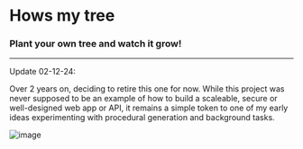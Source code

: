 # Hows my tree

### Plant your own tree and watch it grow!

******

Update 02-12-24:

Over 2 years on, deciding to retire this one for now. 
While this project was never supposed to be an example of how to build a scaleable, secure or well-designed web app or API, it remains a simple token to one of my early ideas experimenting with procedural generation and background tasks.

![image](https://github.com/user-attachments/assets/de4f61f2-0235-477b-b13b-7b472264ba3e)
